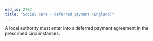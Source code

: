 ```yaml
---
esd_id: 2707
title: "Social care - deferred payment (England)"
---
```


A local authority must enter into a deferred payment agreement in the prescribed circumstances.

